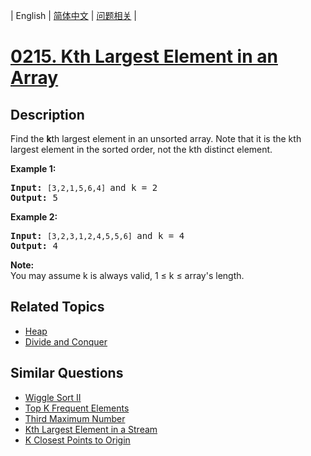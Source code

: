 
| English | [简体中文](README.md) | [问题相关](QUESTION.md) |
# [0215. Kth Largest Element in an Array](https://leetcode-cn.com/problems/kth-largest-element-in-an-array/)
## Description
<p>Find the <strong>k</strong>th largest element in an unsorted array. Note that it is the kth largest element in the sorted order, not the kth distinct element.</p>

<p><strong>Example 1:</strong></p>

<pre>
<strong>Input:</strong> <code>[3,2,1,5,6,4] </code>and k = 2
<strong>Output:</strong> 5
</pre>

<p><strong>Example 2:</strong></p>

<pre>
<strong>Input:</strong> <code>[3,2,3,1,2,4,5,5,6] </code>and k = 4
<strong>Output:</strong> 4</pre>

<p><strong>Note: </strong><br />
You may assume k is always valid, 1 &le; k &le; array&#39;s length.</p>

## Related Topics
- [Heap](https://leetcode-cn.com/tag/heap)
- [Divide and Conquer](https://leetcode-cn.com/tag/divide-and-conquer)
## Similar Questions
- [Wiggle Sort II](../0324/README_EN.md)
- [Top K Frequent Elements](../0347/README_EN.md)
- [Third Maximum Number](../0414/README_EN.md)
- [Kth Largest Element in a Stream](../0703/README_EN.md)
- [K Closest Points to Origin](../0973/README_EN.md)
